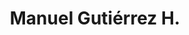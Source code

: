 ---
layout: autor
title: Manuel Gutiérrez H.
posicion: 
generosAutor: Ensayo
selloAutor:
paisAutor:
selloAutor:
librosAutor: {a,b,c}
imagenAutor:
---